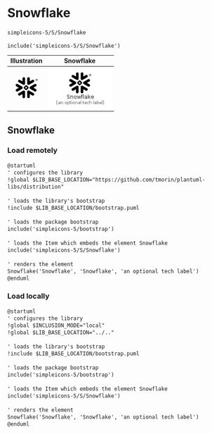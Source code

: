 # Snowflake


```text
simpleicons-5/S/Snowflake
```

```text
include('simpleicons-5/S/Snowflake')
```



| Illustration | Snowflake |
| :---: | :---: |
| ![illustration for Illustration](../../simpleicons-5/S/Snowflake.png) | ![illustration for Snowflake](../../simpleicons-5/S/Snowflake.Local.png) |




## Snowflake

### Load remotely
```plantuml
@startuml
' configures the library
!global $LIB_BASE_LOCATION="https://github.com/tmorin/plantuml-libs/distribution"

' loads the library's bootstrap
!include $LIB_BASE_LOCATION/bootstrap.puml

' loads the package bootstrap
include('simpleicons-5/bootstrap')

' loads the Item which embeds the element Snowflake
include('simpleicons-5/S/Snowflake')

' renders the element
Snowflake('Snowflake', 'Snowflake', 'an optional tech label')
@enduml
```

### Load locally
```plantuml
@startuml
' configures the library
!global $INCLUSION_MODE="local"
!global $LIB_BASE_LOCATION="../.."

' loads the library's bootstrap
!include $LIB_BASE_LOCATION/bootstrap.puml

' loads the package bootstrap
include('simpleicons-5/bootstrap')

' loads the Item which embeds the element Snowflake
include('simpleicons-5/S/Snowflake')

' renders the element
Snowflake('Snowflake', 'Snowflake', 'an optional tech label')
@enduml
```

